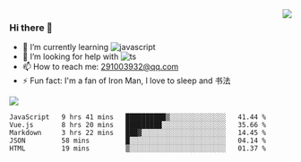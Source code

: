 <img align='right' src='https://github-readme-stats.vercel.app/api?username=niaogege&show_icons=true&theme=radical'/>

### Hi there 👋

- 🌱 I’m currently learning ![javascript](https://img.shields.io/badge/javacript-learn-orange)
- 🤔 I’m looking for help with ![ts](https://img.shields.io/badge/ts-learn-yellow)
- 📫 How to reach me: 291003932@qq.com
- ⚡ Fun fact:  I'm a fan of Iron Man, I love to sleep and 书法

![](https://github-readme-stats.vercel.app/api/top-langs/?username=niaogege&layout=compact)

<!--START_SECTION:waka-->
```text
JavaScript   9 hrs 41 mins   ██████████▒░░░░░░░░░░░░░░   41.44 % 
Vue.js       8 hrs 20 mins   █████████░░░░░░░░░░░░░░░░   35.66 % 
Markdown     3 hrs 22 mins   ███▓░░░░░░░░░░░░░░░░░░░░░   14.45 % 
JSON         58 mins         █░░░░░░░░░░░░░░░░░░░░░░░░   04.14 % 
HTML         19 mins         ▒░░░░░░░░░░░░░░░░░░░░░░░░   01.37 % 
```
<!--END_SECTION:waka-->

